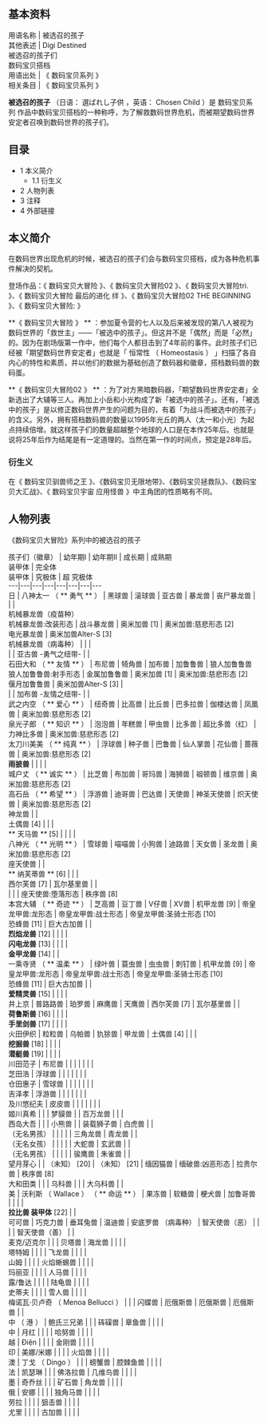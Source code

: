 **基本资料**  
---  
用语名称  |  被选召的孩子   
其他表述  |  Digi Destined   
被选召的孩子们  
数码宝贝搭档  
用语出处  |  《  数码宝贝系列  》   
相关条目  |  《  数码宝贝系列  》   
  
**被选召的孩子** （日语：  選ばれし子供  ，英语：  Chosen Child  ）是  数码宝贝系列
作品中数码宝贝搭档的一种称呼，为了解救数码世界危机，而被期望数码世界安定者召唤到数码世界的孩子们。

##  目录

  * 1  本义简介 
    * 1.1  衍生义 
  * 2  人物列表 
  * 3  注释 
  * 4  外部链接 

##  本义简介

在数码世界出现危机的时候，被选召的孩子们会与数码宝贝搭档，成为各种危机事件解决的契机。

登场作品：《  数码宝贝大冒险  》、《  数码宝贝大冒险02  》、《  数码宝贝大冒险tri.  》、《  数码宝贝大冒险 最后的进化 绊  》、《
数码宝贝大冒险02 THE BEGINNING  》、《  数码宝贝大冒险:  》

**《 数码宝贝大冒险  》 **
：参加夏令营的七人以及后来被发现的第八人被视为数码世界的「救世主」——「被选中的孩子」。但这并不是「偶然」而是「必然」的。因为在剧场版第一作中，他们每个人都目击到了4年前的事件。此时孩子们已经被「期望数码世界安定者」也就是「
恒常性  （  Homeostasis  ）  」扫描了各自内心的特性和素质，并以他们的数据为基础创造了数码器和徽章，搭档数码兽的数码蛋。

**《 数码宝贝大冒险02  》 **
：为了对方黑暗数码器，「期望数码世界安定者」全新选出了大辅等三人。再加上小岳和小光构成了新「被选中的孩子」。还有，「被选中的孩子」是以修正数码世界产生的问题为目的，有着「为战斗而被选中的孩子」的含义。另外，拥有搭档数码兽的数量以1995年光丘的两人（太一和小光）为起点持续倍增。就这样孩子们的数量超越整个地球的人口是在本作25年后。也就是说将25年后作为结尾是有一定道理的。当然在第一作的时间点，预定是28年后。

###  衍生义

在《  数码宝贝驯兽师之王  》、《数码宝贝无限地带》、《数码宝贝拯救队》、《数码宝贝大汇战》、《  数码宝贝宇宙 应用怪兽  》中主角团的性质略有不同。

##  人物列表

《数码宝贝大冒险》系列中的被选召的孩子

孩子们（徽章）  |  幼年期Ⅰ  |  幼年期Ⅱ  |  成长期  |  成熟期   
装甲体  |  完全体   
装甲体  |  究极体  |  超  究极体   
---|---|---|---|---|---|---|---  
日  |  八神太一  （ ** 勇气  ** ）  |  黑球兽  |  滚球兽  |  亚古兽  |  暴龙兽  |  丧尸暴龙兽  |  |  |   
机械暴龙兽（疫苗种）  
机械暴龙兽:改装形态  |  战斗暴龙兽  |  奥米加兽  [1]  |  奥米加兽:慈悲形态  [2]   
电光暴龙兽  |  奥米加兽Alter-S  [3]   
机械暴龙兽（病毒种）  |  |  |   
|  |  亚古兽 -勇气之纽带-  |  |   
石田大和  （ ** 友情  ** ）  |  布尼兽  |  犄角兽  |  加布兽  |  加鲁鲁兽  |  狼人加鲁鲁兽   
狼人加鲁鲁兽:射手形态  |  金属加鲁鲁兽  |  奥米加兽  [1]  |  奥米加兽:慈悲形态  [2]   
偃月加鲁鲁兽  |  奥米加兽Alter-S  [3]  |   
|  |  加布兽 -友情之纽带-  |  |   
武之内空  （ ** 爱心  ** ）  |  纽奇兽  |  比高兽  |  比丘兽  |  巴多拉兽  |  伽楼达兽  |  凤凰兽  |  奥米加兽:慈悲形态  [2]   
泉光子郎  （ ** 知识  ** ）  |  泡泡兽  |  年糕兽  |  甲虫兽  |  比多兽  |  超比多兽（红）  |  力神比多兽  |  奥米加兽:慈悲形态  [2]   
太刀川美美  （ ** 纯真  ** ）  |  浮球兽  |  种子兽  |  巴鲁兽  |  仙人掌兽  |  花仙兽  |  蔷薇兽  |  奥米加兽:慈悲形态  [2]   
**雨披兽** |  |  |  |   
城户丈  （ ** 诚实  ** ）  |  比芝兽  |  布加兽  |  哥玛兽  |  海狮兽  |  祖顿兽  |  维京兽  |  奥米加兽:慈悲形态  [2]   
高石岳  （ ** 希望  ** ）  |  浮游兽  |  迪哥兽  |  巴达兽  |  天使兽  |  神圣天使兽  |  炽天使兽  |  奥米加兽:慈悲形态  [2]   
神龙兽  |  |   
土偶兽  [4]  |  |  |   
** 天马兽  ** [5]  |  |  |  |   
八神光  （ ** 光明  ** ）  |  雪球兽  |  喵喵兽  |  小狗兽  |  迪路兽  |  天女兽  |  圣龙兽  |  奥米加兽:慈悲形态  [2]   
座天使兽  |  |   
** 纳芙蒂兽  ** [6]  |  |  |   
西尔芙兽  [7]  |  瓦尔基里兽  |  |   
|  |  |  座天使兽:堕落形态  |  秩序兽  [8]   
本宫大辅  （ ** 奇迹  ** ）  |  芝高兽  |  豆丁兽  |  V仔兽  |  XV兽  |  机甲龙兽  [9]  |  帝皇龙甲兽:龙形态  |  帝皇龙甲兽:战士形态  |  帝皇龙甲兽:圣骑士形态  [10]   
恐蜂兽  [11]  |  巨大古加兽  |  |   
**烈焰龙兽** [12]  |  |  |  |   
**闪电龙兽** [13]  |  |  |  |   
**金甲龙兽** [14]  |  |   
一乘寺贤  （ ** 温柔  ** ）  |  绿叶兽  |  蓑虫兽  |  虫虫兽  |  刺钉兽  |  机甲龙兽  [9]  |  帝皇龙甲兽:龙形态  |  帝皇龙甲兽:战士形态  |  帝皇龙甲兽:圣骑士形态  [10]   
恐蜂兽  [11]  |  巨大古加兽  |  |   
**爱精灵兽** [15]  |  |  |  |   
井上京  |  普路路兽  |  珀罗兽  |  麻鹰兽  |  天鹰兽  |  西尔芙兽  [7]  |  瓦尔基里兽  |  |   
**荷鲁斯兽** [16]  |  |  |  |   
**手里剑兽** [17]  |  |  |  |   
火田伊织  |  粒粒兽  |  乌帕兽  |  犰狳兽  |  甲龙兽  |  土偶兽  [4]  |  |  |   
**挖掘兽** [18]  |  |  |  |   
**潜艇兽** [19]  |  |  |  |   
川田范子  |  布尼兽  |  |  |  |  |  |  |   
芝田浩  |  浮球兽  |  |  |  |  |  |  |   
仓田惠子  |  雪球兽  |  |  |  |  |  |  |   
吉泽孝  |  浮游兽  |  |  |  |  |  |  |   
及川悠纪夫  |  皮皮兽  |  |  |  |  |  |  |   
姬川真希  |  |  |  梦貘兽  |  |  百万龙兽  |  |  |   
西岛大吾  |  |  |  小熊兽  |  |  装载狮子兽  |  白虎兽  |  |   
（无名男孩）  |  |  |  |  |  三角龙兽  |  青龙兽  |  |   
（无名女孩）  |  |  |  |  |  大蛇兽  |  玄武兽  |  |   
（无名男孩）  |  |  |  |  |  骏鹰兽  |  朱雀兽  |  |   
望月芽心  |  |  （未知）  [20]  |  （未知）  [21]  |  缅因猫兽  |  缅破兽:凶恶形态  |  拉贵尔兽  |  秩序兽  [8]   
大和田类  |  |  |  乌科兽  |  |  |  大乌科兽  |  |   
美  |  沃利斯  （  Wallace  ）  （ ** 命运  ** ）  |  果冻兽  |  软糖兽  |  梗犬兽  |  加鲁哥兽  |  |  |  |   
**拉比兽 装甲体** [22]  |  |   
可可兽  |  巧克力兽  |  垂耳兔兽  |  温迪兽  |  安底罗兽  （病毒种）  |  智天使兽（恶）  |  |   
|  |  智天使兽（善）  |  |   
麦克/迈克尔  |  |  |  贝塔兽  |  海龙兽  |  |  |  |   
塔特姆  |  |  |  |  飞龙兽  |  |  |  |   
山姆  |  |  |  |  火焰蜥蜴兽  |  |  |  |   
玛丽亚  |  |  |  |  人马兽  |  |  |  |   
露/鲁达  |  |  |  |  陆龟兽  |  |  |  |   
史蒂夫  |  |  |  |  雪人兽  |  |  |  |   
梅诺瓦·贝卢奇  （  Menoa Bellucci  ）  |  |  |  闪蝶兽  |  厄俄斯兽  |  厄俄斯兽  |  厄俄斯兽  |  |   
中  （  港  ）  |  鲍氏三兄弟  |  |  |  砗磲兽  |  章鱼兽  |  |  |  |   
中  |  月红  |  |  |  |  哈努兽  |  |  |  |   
越  |  Điện  |  |  |  |  金刚兽  |  |  |  |   
印  |  美娜/米娜  |  |  |  |  火焰兽  |  |  |  |   
澳  |  丁戈  （  Dingo  ）  |  |  |  螃蟹兽  |  腔棘鱼兽  |  |  |  |   
法  |  凯瑟琳  |  |  |  佛洛拉兽  |  几维鸟兽  |  |  |  |   
墨  |  奇乔丝  |  |  |  矿石兽  |  角龙兽  |  |  |  |   
俄  |  安娜  |  |  |  |  独角马兽  |  |  |  |   
劳拉  |  |  |  |  狙击兽  |  |  |  |   
尤里  |  |  |  |  古加兽  |  |  |  |   
  
  